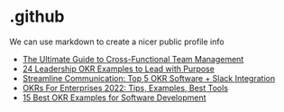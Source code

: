 # .github
We can use markdown to create a nicer public profile info
 <!-- BLOG-POST-LIST:START -->
- [The Ultimate Guide to Cross-Functional Team Management](https://blog.weekdone.com/cross-functional-team-management/)
- [24 Leadership OKR Examples to Lead with Purpose](https://blog.weekdone.com/leadership-okr-examples/)
- [Streamline Communication: Top 5 OKR Software + Slack Integration](https://blog.weekdone.com/okr-software-and-slack-integration/)
- [OKRs For Enterprises 2022: Tips, Examples, Best Tools](https://blog.weekdone.com/okrs-for-enterprises/)
- [15 Best OKR Examples for Software Development](https://blog.weekdone.com/okr-examples-for-software-development/)
<!-- BLOG-POST-LIST:END -->
